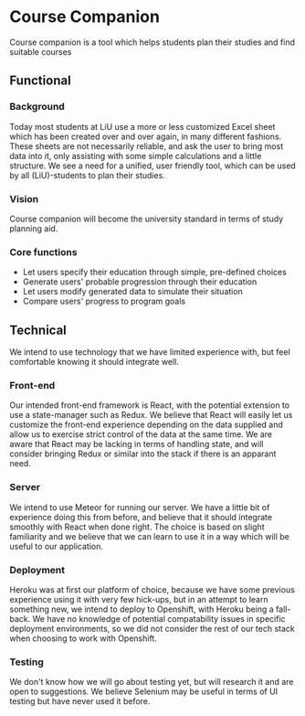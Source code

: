 # Course Companion
Course companion is a tool which helps students plan their studies and find suitable courses
## Functional
### Background
Today most students at LiU use a more or less customized Excel sheet which has been created over and over again, in many different fashions. These sheets are not necessarily reliable, and ask the user to bring most data into it, only assisting with some simple calculations and a little structure. We see a need for a unified, user friendly tool, which can be used by all (LiU)-students to plan their studies.
### Vision
Course companion will become the university standard in terms of study planning aid.
### Core functions
* Let users specify their education through simple, pre-defined choices
* Generate users' probable progression through their education
* Let users modify generated data to simulate their situation
* Compare users' progress to program goals

## Technical
We intend to use technology that we have limited experience with, but feel comfortable knowing it should integrate well.
### Front-end
Our intended front-end framework is React, with the potential extension to use a state-manager such as Redux. We believe that React will easily let us customize the front-end experience depending on the data supplied and allow us to exercise strict control of the data at the same time. We are aware that React may be lacking in terms of handling state, and will consider bringing Redux or similar into the stack if there is an apparant need.
### Server
We intend to use Meteor for running our server. We have a little bit of experience doing this from before, and believe that it should integrate smoothly with React when done right. The choice is based on slight familiarity and we believe that we can learn to use it in a way which will be useful to our application.
### Deployment
Heroku was at first our platform of choice, because we have some previous experience using it with very few hick-ups, but in an attempt to learn something new, we intend to deploy to Openshift, with Heroku being a fall-back. We have no knowledge of potential compatability issues in specific deployment environments, so we did not consider the rest of our tech stack when choosing to work with Openshift.
### Testing
We don't know how we will go about testing yet, but will research it and are open to suggestions. We believe Selenium may be useful in terms of UI testing but have never used it before.
